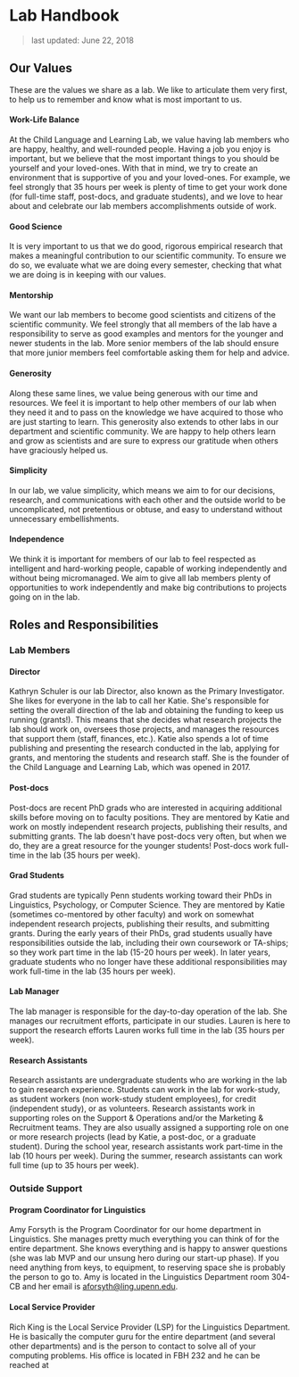 # Lab Handbook

> last updated: June 22, 2018

<!-- toc -->

## Our Values

These are the values we share as a lab. We like to articulate them very first, to help us to remember and know what is most important to us.

#### Work-Life Balance
At the Child Language and Learning Lab, we value having lab members who are happy, healthy, and well-rounded people. Having a job you enjoy is important, but we believe that the most important things to you should be yourself and your loved-ones. With that in mind, we try to create an environment that is supportive of you and your loved-ones. For example, we feel strongly that 35 hours per week is plenty of time to get your work done (for full-time staff, post-docs, and graduate students), and we love to hear about and celebrate our lab members accomplishments outside of work.

#### Good Science
It is very important to us that we do good, rigorous empirical research that makes a meaningful contribution to our scientific community. To ensure we do so, we evaluate what we are doing every semester, checking that what we are doing is in keeping with our values.

#### Mentorship
We want our lab members to become good scientists and citizens of the scientific community. We feel strongly that all members of the lab have a responsibility to serve as good examples and mentors for the younger and newer students in the lab. More senior members of the lab should ensure that more junior members feel comfortable asking them for help and advice.

#### Generosity
Along these same lines, we value being generous with our time and resources. We feel it is important to help other members of our lab when they need it and to pass on the knowledge we have acquired to those who are just starting to learn. This generosity also extends to other labs in our department and scientific community. We are happy to help others learn and grow as scientists and are sure to express our gratitude when others have graciously helped us.

#### Simplicity
In our lab, we value simplicity, which means we aim to for our decisions, research, and communications with each other and the outside world to be uncomplicated, not pretentious or obtuse, and easy to understand without unnecessary embellishments.

#### Independence
We think it is important for members of our lab to feel respected as intelligent and hard-working people, capable of working independently and without being micromanaged. We aim to give all lab members plenty of opportunities to work independently and make big contributions to projects going on in the lab.

## Roles and Responsibilities

### Lab Members

#### Director
Kathryn Schuler is our lab Director, also known as the Primary Investigator. She likes for everyone in the lab to call her Katie. She's responsible for setting the overall direction of the lab and obtaining the funding to keep us running (grants!). This means that she decides what research projects the lab should work on, oversees those projects, and manages the resources that support them (staff, finances, etc.). Katie also spends a lot of time publishing and presenting the research conducted in the lab, applying for grants, and mentoring the students and research staff. She is the founder of the Child Language and Learning Lab, which was opened in 2017.

#### Post-docs
Post-docs are recent PhD grads who are interested in acquiring additional skills before moving on to faculty positions. They are mentored by Katie and work on mostly independent research projects, publishing their results, and submitting grants. The lab doesn't have post-docs very often, but when we do, they are a great resource for the younger students! Post-docs work full-time in the lab (35 hours per week).

#### Grad Students
Grad students are typically Penn students working toward their PhDs in Linguistics, Psychology, or Computer Science. They are mentored by Katie (sometimes co-mentored by other faculty) and work on somewhat independent research projects, publishing their results, and submitting grants. During the early years of their PhDs, grad students usually have responsibilities outside the lab, including their own coursework or TA-ships; so they work part time in the lab (15-20 hours per week). In later years, graduate students who no longer have these additional responsibilities may work full-time in the lab (35 hours per week).

#### Lab Manager
The lab manager is responsible for the day-to-day operation of the lab. She manages our recruitment efforts,  participate in our studies.  Lauren is here to support the research efforts  Lauren works full time in the lab (35 hours per week).

#### Research Assistants
Research assistants are undergraduate students who are working in the lab to gain research experience. Students can work in the lab for work-study, as student workers (non work-study student employees), for credit (independent study), or as volunteers. Research assistants work in supporting roles on the Support & Operations and/or the Marketing & Recruitment teams. They are also usually assigned a supporting role on one or more research projects (lead by Katie, a post-doc, or a graduate student). During the school year, research assistants work part-time in the lab (10 hours per week). During the summer, research assistants can work full time (up to 35 hours per week).

### Outside Support

#### Program Coordinator for Linguistics
Amy Forsyth is the Program Coordinator for our home department in Linguistics. She manages pretty much everything you can think of for the entire department. She knows everything and is happy to answer questions (she was lab MVP and our unsung hero during our start-up phase). If you need anything from keys, to equipment, to reserving space she is probably the person to go to. Amy is located in the Linguistics Department room 304-CB and her email is aforsyth@ling.upenn.edu.

#### Local Service Provider
Rich King is the Local Service Provider (LSP) for the Linguistics Department. He is basically the computer guru for the entire department (and several other departments) and is the person to contact to solve all of your computing problems. His office is located in FBH 232 and he can be reached at
